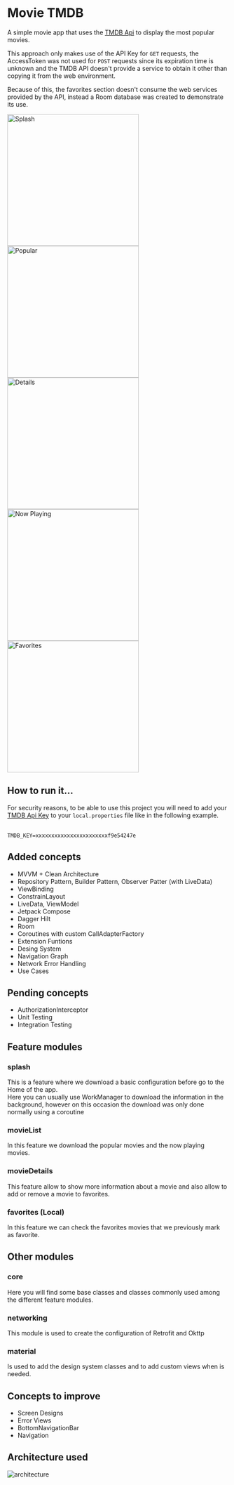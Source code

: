 # Movie TMDB
A simple movie app that uses the [TMDB Api](https://developer.themoviedb.org/reference/intro/getting-started) to display the most popular movies.</br>

This approach only makes use of the API Key for ```GET``` requests, the AccessToken was not used for ```POST``` requests since its expiration time is unknown and the TMDB API doesn't provide a service to obtain it other than copying it from the web environment.</br>

Because of this, the favorites section doesn't consume the web services provided by the API, instead a Room database was created to demonstrate its use.</br>

<img src="https://github.com/hugo-figueroa/Movie-TMDB/assets/33041982/b2c32429-c34d-4fb6-bcdb-68a4cf617df1" alt="Splash" width="300"/>
<img src="https://github.com/hugo-figueroa/Movie-TMDB/assets/33041982/785a3d30-7906-42f8-beef-921074ba8e0a" alt="Popular" width="300"/>
<img src="https://github.com/hugo-figueroa/Movie-TMDB/assets/33041982/51bb503a-5363-4765-a8ed-d9fa43df7a13" alt="Details" width="300"/>
<br/>
<img src="https://github.com/hugo-figueroa/Movie-TMDB/assets/33041982/3843eb23-c55e-4262-b20e-b15958d7445a" alt="Now Playing" width="300"/>
<img src="https://github.com/hugo-figueroa/Movie-TMDB/assets/33041982/b92b8ab3-a0bb-4274-b378-693dd8047b84" alt="Favorites" width="300"/>

## How to run it...
For security reasons, to be able to use this project you will need to add your [TMDB Api Key](https://www.themoviedb.org/settings/api) to your ```local.properties``` file like in the following example. </br></br>

```TMDB_KEY=xxxxxxxxxxxxxxxxxxxxxxxf9e54247e```

## Added concepts
- MVVM + Clean Architecture
- Repository Pattern, Builder Pattern, Observer Patter (with LiveData)
- ViewBinding
- ConstrainLayout
- LiveData, ViewModel
- Jetpack Compose
- Dagger Hilt
- Room
- Coroutines with custom CallAdapterFactory
- Extension Funtions
- Desing System
- Navigation Graph
- Network Error Handling
- Use Cases

## Pending concepts
- AuthorizationInterceptor
- Unit Testing
- Integration Testing

## Feature modules

### splash
This is a feature where we download a basic configuration before go to the Home of the app. <br/> Here you can usually use WorkManager to download the information in the background, however on this occasion the download was only done normally using a coroutine
### movieList
In this feature we download the popular movies and the now playing movies.
### movieDetails
This feature allow to show more information about a movie and also allow to add or remove a movie to favorites.
### favorites (Local)
In this feature we can check the favorites movies that we previously mark as favorite.

## Other modules
### core
Here you will find some base classes and classes commonly used among the different feature modules.
### networking
This module is used to create the configuration of Retrofit and Okttp
### material
Is used to add the design system classes and to add custom views when is needed.

## Concepts to improve
- Screen Designs
- Error Views
- BottomNavigationBar
- Navigation

## Architecture used
![architecture](https://github.com/hugo-figueroa/hugo-figueroa/assets/33041982/fb915f19-5b48-4abe-8ce9-6266a54b85c4)
